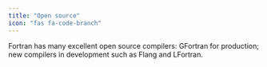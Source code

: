 ```yaml
---
title: "Open source"
icon: "fas fa-code-branch"
---
```

Fortran has many excellent open source compilers: GFortran for production; new
compilers in development such as Flang and LFortran.
